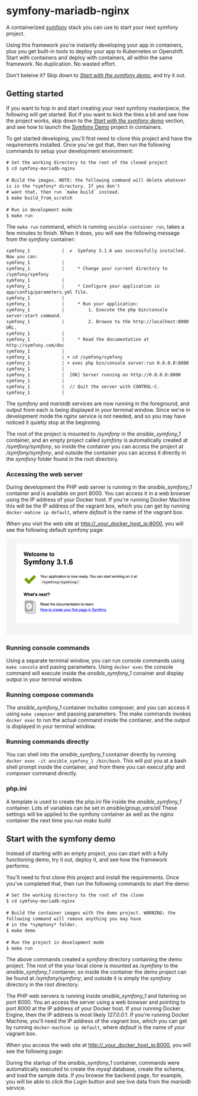 # symfony-mariadb-nginx

A containerized [symfony](https://symfony.com/) stack you can use to start your next symfony project.

Using this framework you're instantly developing your app in containers, plus you get built-in tools to deploy your app to Kubernetes or Openshift. Start with containers and deploy with containers, all within the same framework. No duplication. No wasted effort.

Don't beleive it? Skip down to *[Start with the symfony demo](#symfony-demo)*, and try it out.

## Getting started

If you want to hop in and start creating your next symfony masterpiece, the following will get started. But if you want to kick the tires a bit and see how the project works, skip down to the *[Start with the symfony demo](#symfony-demo)* section, and see how to launch the [Symfony Demo](https://github.com/symfony/symfony-demo) project in containers.

To get started developing, you'll first need to clone this project and have the requirements installed. Once you've got that, then run the following commands to setup your development environment: 

```
# Set the working directory to the root of the cloned project
$ cd symfony-mariadb-nginx

# Build the images. NOTE: the following command will delete whatever is in the *symfony* directory. If you don't
# want that, then run `make build` instead.
$ make build_from_scratch

# Run in development mode
$ make run
```
The `make run` command, which is running `ansible-container run`, takes a few minutes to finish. When it does, you will see the following message from the *symfony* container:

```
symfony_1            |  ✔  Symfony 3.1.6 was successfully installed. Now you can:
symfony_1            |
symfony_1            |     * Change your current directory to /symfony/symfony
symfony_1            |
symfony_1            |     * Configure your application in app/config/parameters.yml file.
symfony_1            |
symfony_1            |     * Run your application:
symfony_1            |         1. Execute the php bin/console server:start command.
symfony_1            |         2. Browse to the http://localhost:8000 URL.
symfony_1            |
symfony_1            |     * Read the documentation at http://symfony.com/doc
symfony_1            |
symfony_1            | + cd /symfony/symfony
symfony_1            | + exec php bin/console server:run 0.0.0.0:8000
symfony_1            |
symfony_1            |  [OK] Server running on http://0.0.0.0:8000
symfony_1            |
symfony_1            |  // Quit the server with CONTROL-C.
symfony_1            |
```

The *symfony* and *mariadb* services are now running in the foreground, and output from each is being displayed in your terminal window. Since we're in development mode the *nginx* service is not needed, and so you may have noticed it quietly stop at the beginning.

The root of the project is mounted to */symfony* in the *ansible_symfony_1* container, and an empty project called *symfony* is automatically created at */symfony/symfony*, so inside the container you can access the project at */symfony/symfony*, and outside the container you can access it directly in the *symfony* folder found in the root directory.

### Accessing the web server

During development the PHP web server is running in the *ansible_symfony_1* container and is available on port 8000. You can access it in a web browser using the IP address of your Docker host. If you're running Docker Machine this will be the IP address of the vagrant box, which you can get by running `docker-mahine ip default`, where *default* is the name of the vagrant box.

When you visit the web site at [http://_your_docker_host_ip:8000](http://127.0.0.1:8000), you will see the following default symfony page:

<img src="https://github.com/chouseknecht/symfony-mariadb-nginx/blob/images/img/empty-project-page.png" alt="New project page" />

### Running console commands

Using a separate terminal window, you can run console commands using `make console` and pasing parameters. Using `docker exec` the console command will execute inside the *ansible_symfony_1* conainer and display output in your terminal window.

### Running compose commands

The *ansible_symfony_1* container includes composer, and you can access it using `make composer` and passing parameters. The make commands invokes `docker exec` to run the actual command inside the contianer, and the output is displayed in your terminal window. 

### Running commands directly

You can shell into the *ansible_symfony_1* container directly by running `docker exec -it ansible_symfony_1 /bin/bash`. This will put you at a bash shell prompt inside the container, and from there you can execut *php* and *composer* command directly.

### php.ini

A template is used to create the php.ini file inside the *ansible_symfony_1* container. Lots of variables can be set in *ansible/group_vars/all* These settings will be applied to the symfony container as well as the nginx container the next time you run *make build*

<h2 id="symfony-demo">Start with the symfony demo</h2>

Instead of starting with an empty project, you can start with a fully functioning demo, try it out, deploy it, and see how the framework performs.

You'll need to first clone this project and install the requirements. Once you've completed that, then run the following commands to start the demo:

```
# Set the working directory to the root of the clone
$ cd symfony-mariadb-nginx

# Build the container images with the demo project. WARNING: the following command will remove anything you may have 
# in the *symphony* folder.
$ make demo

# Run the project in development mode
$ make run
```

The above commands created a *symfony* directory containing the demo project. The root of the your local clone is mounted as */symfony* to the *ansible_symfony_1* container, so inside the container the demo project can be found at */symfony/symfony*, and outside it is simply the *symfony* directory in the root directory.

The PHP web servers is running inside *ansible_symfony_1* and listening on port 8000. You an access the server using a web browser and pointing to port 8000 at the IP address of your Docker host. If your running Docker Engine, then the IP address is most likely *127.0.0.1*. If you're running Docker Machine, you'll need the IP address of the vagrant box, which you can get by running `docker-machine ip default`, where *default* is the name of your vagrant box.

When you access the web site at [http://_your_docker_host_ip:8000](http://127.0.0.1:8000), you will see the following page:


During the startup of the *ansible_symfony_1* container, commands were automatically executed to create the *mysql* database, create the schema, and load the sample data. If you browse the backend page, for example, you will be able to click the *Login* button and see live data from the *mariadb* service.









